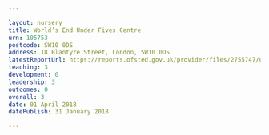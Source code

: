 ```yaml
---

layout: nursery
title: World’s End Under Fives Centre
urn: 105753
postcode: SW10 0DS
address: 18 Blantyre Street, London, SW10 0DS
latestReportUrl: https://reports.ofsted.gov.uk/provider/files/2755747/urn/105753.pdf
teaching: 3
development: 0
leadership: 3
outcomes: 0
overall: 3
date: 01 April 2018 
datePublish: 31 January 2018

---
```

